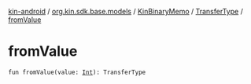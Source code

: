[kin-android](../../../index.md) / [org.kin.sdk.base.models](../../index.md) / [KinBinaryMemo](../index.md) / [TransferType](index.md) / [fromValue](./from-value.md)

# fromValue

`fun fromValue(value: `[`Int`](https://kotlinlang.org/api/latest/jvm/stdlib/kotlin/-int/index.html)`): TransferType`